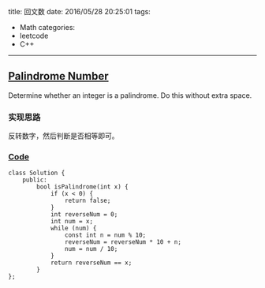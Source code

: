 title: 回文数
date: 2016/05/28 20:25:01
tags:
- Math
categories:
- leetcode
- C++

---
## [Palindrome Number](https://leetcode.com/problems/palindrome-number/)
Determine whether an integer is a palindrome. Do this without extra space.

### 实现思路
反转数字，然后判断是否相等即可。

### [Code](https://github.com/Finalcheat/leetcode/blob/master/src/Palindrome-Number.cpp)
```
class Solution {
    public:
        bool isPalindrome(int x) {
            if (x < 0) {
                return false;
            }
            int reverseNum = 0;
            int num = x;
            while (num) {
                const int n = num % 10;
                reverseNum = reverseNum * 10 + n;
                num = num / 10;
            }
            return reverseNum == x;
        }
};
```
